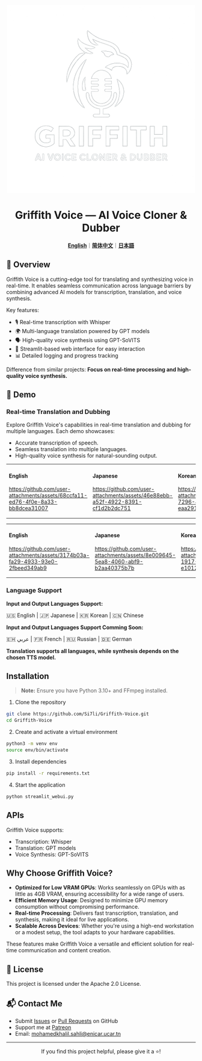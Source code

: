 <div align="center">

<img src="/docs/logo.png" alt="Griffith Voice Logo" height="500" width="500">

# Griffith Voice — AI Voice Cloner & Dubber


[**English**](/README.md)｜[**简体中文**](/translations/README.zh.md)｜[**日本語**](/translations/README.ja.md)




</div>

## 🌟 Overview

Griffith Voice is a cutting-edge tool for translating and synthesizing voice in real-time. It enables seamless communication across language barriers by combining advanced AI models for transcription, translation, and voice synthesis.

Key features:
- 🎙️ Real-time transcription with Whisper
- 🌍 Multi-language translation powered by GPT models
- 🗣️ High-quality voice synthesis using GPT-SoVITS
- 🚀 Streamlit-based web interface for easy interaction
- 📊 Detailed logging and progress tracking

Difference from similar projects: **Focus on real-time processing and high-quality voice synthesis.**

## 🎥 Demo

### Real-time Translation and Dubbing

Explore Griffith Voice's capabilities in real-time translation and dubbing for multiple languages. Each demo showcases:
- Accurate transcription of speech.
- Seamless translation into multiple languages.
- High-quality voice synthesis for natural-sounding output.

<table>
<tr>
<td width="25%">

#### English
  https://github.com/user-attachments/assets/68ccfa11-ed76-4f0e-8a33-bb8dcea31007
  
</td>
<td width="25%">

#### Japanese

https://github.com/user-attachments/assets/46e88ebb-a52f-4922-8391-cf1d2b2dc751

</td>
<td width="25%">

#### Korean
https://github.com/user-attachments/assets/60194f04-7296-40d0-8501-eaa291e94793

</td>
<td width="25%">

#### Chinese
https://github.com/user-attachments/assets/9d65ace4-115d-4e9b-b6f4-b96ae6ee6e0b

</td>
</tr>
</table>

<table>
<tr>
<td width="50%">
  
#### English
https://github.com/user-attachments/assets/3174b03a-fa29-4933-93e0-2fbeed349ab9

</td>
<td width="50%">

#### Japanese

https://github.com/user-attachments/assets/8e009645-5ea8-4060-abf9-b2aa40375b7b


</td>
<td width="50%">

#### Korean

https://github.com/user-attachments/assets/5c926032-1917-4767-8242-e1012cc33ea0

</td>
<td width="50%">

#### Chinese

https://github.com/user-attachments/assets/12cf313e-7535-49b6-aee2-c2e70cab877c

</td>
</tr>
</table>



### Language Support

**Input and Output Languages Support:**

🇺🇸 English | 🇯🇵 Japanese | 🇰🇷 Korean | 🇨🇳 Chinese

**Input and Output Languages Support Comming Soon:**

🇪🇭 عربي | 🇫🇷 French | 🇷🇺 Russian | 🇩🇪 German

**Translation supports all languages, while synthesis depends on the chosen TTS model.**

## Installation

> **Note:** Ensure you have Python 3.10+ and FFmpeg installed.

1. Clone the repository

```bash
git clone https://github.com/Si7li/Griffith-Voice.git
cd Griffith-Voice
```

2. Create and activate a virtual environment

```bash
python3 -m venv env
source env/bin/activate
```

3. Install dependencies

```bash
pip install -r requirements.txt
```

4. Start the application

```bash
python streamlit_webui.py
```

## APIs
Griffith Voice supports:
- Transcription: Whisper
- Translation: GPT models
- Voice Synthesis: GPT-SoVITS

## Why Choose Griffith Voice?

- **Optimized for Low VRAM GPUs**: Works seamlessly on GPUs with as little as 4GB VRAM, ensuring accessibility for a wide range of users.
- **Efficient Memory Usage**: Designed to minimize GPU memory consumption without compromising performance.
- **Real-time Processing**: Delivers fast transcription, translation, and synthesis, making it ideal for live applications.
- **Scalable Across Devices**: Whether you're using a high-end workstation or a modest setup, the tool adapts to your hardware capabilities.

These features make Griffith Voice a versatile and efficient solution for real-time communication and content creation.

## 📄 License

This project is licensed under the Apache 2.0 License.

## 📬 Contact Me

- Submit [Issues](https://github.com/Si7li/Griffith-Voice/issues) or [Pull Requests](https://github.com/Si7li/Griffith-Voice/pulls) on GitHub
- Support me at [Patreon]([https://buymeacoffee.com/si7li](https://www.patreon.com/c/KhalilSahli?utm_medium=unknown&utm_source=join_link&utm_campaign=creatorshare_creator&utm_content=copyLink))
- Email: mohamedkhalil.sahli@enicar.ucar.tn

---

<p align="center">If you find this project helpful, please give it a ⭐️!</p>
